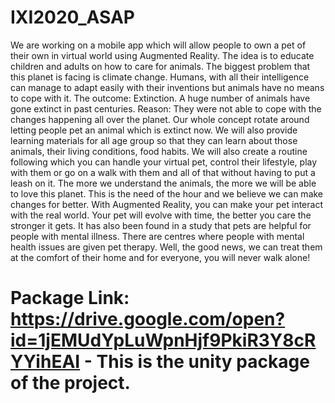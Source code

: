 # IXI2020_ASAP
We are working on a mobile app which will allow people to own a pet of their own in virtual world using Augmented Reality. The idea is to educate children and adults on how to care for animals. The biggest problem that this planet is facing is climate change. Humans, with all their intelligence can manage to adapt easily with their inventions but animals have no means to cope with it. The outcome: Extinction. A huge number of animals have gone extinct in past centuries. Reason: They were not able to cope with the changes happening all over the planet. Our whole concept rotate around letting people pet an animal which is extinct now. We will also provide learning materials for all age group so that they can learn about those animals, their living conditions, food habits. We will also create a routine following which you can handle your virtual pet, control their lifestyle, play with them or go on a walk with them and all of that without having to put a leash on it. The more we understand the animals, the more we will be able to love this planet. This is the need of the hour and we believe we can make changes for better. With Augmented Reality, you can make your pet interact with the real world. Your pet will evolve with time, the better you care the stronger it gets. It has also been found in a study that pets are helpful for people with mental illness. There are centres where people with mental health issues are given pet therapy. Well, the good news, we can treat them at the comfort of their home and for everyone, you will never walk alone!
# Package Link: https://drive.google.com/open?id=1jEMUdYpLuWpnHjf9PkiR3Y8cRYYihEAI - This is the unity package of the project.
